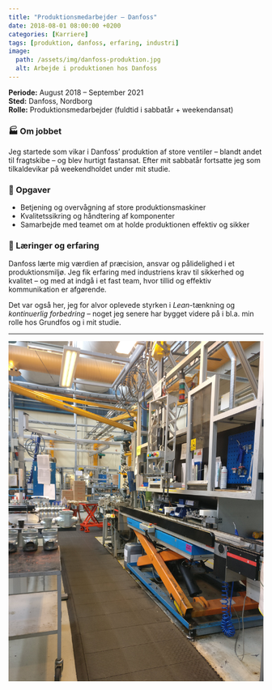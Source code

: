 ```yaml
---
title: "Produktionsmedarbejder – Danfoss"
date: 2018-08-01 08:00:00 +0200
categories: [Karriere]
tags: [produktion, danfoss, erfaring, industri]
image:
  path: /assets/img/danfoss-produktion.jpg
  alt: Arbejde i produktionen hos Danfoss
---
```


**Periode:** August 2018 – September 2021  
**Sted:** Danfoss, Nordborg  
**Rolle:** Produktionsmedarbejder (fuldtid i sabbatår + weekendansat)

### 🏭 Om jobbet

Jeg startede som vikar i Danfoss’ produktion af store ventiler – blandt andet til fragtskibe – og blev hurtigt fastansat. Efter mit sabbatår fortsatte jeg som tilkaldevikar på weekendholdet under mit studie.

### 🔧 Opgaver

- Betjening og overvågning af store produktionsmaskiner
- Kvalitetssikring og håndtering af komponenter
- Samarbejde med teamet om at holde produktionen effektiv og sikker

### 🚀 Læringer og erfaring

Danfoss lærte mig værdien af præcision, ansvar og pålidelighed i et produktionsmiljø. Jeg fik erfaring med industriens krav til sikkerhed og kvalitet – og med at indgå i et fast team, hvor tillid og effektiv kommunikation er afgørende.

Det var også her, jeg for alvor oplevede styrken i *Lean*-tænkning og *kontinuerlig forbedring* – noget jeg senere har bygget videre på i bl.a. min rolle hos Grundfos og i mit studie.

---

![Danfoss produktion](/assets/img/danfoss-produktion.jpg)
